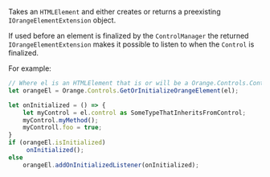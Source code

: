 
Takes an `HTMLElement` and either creates or returns a preexisting `IOrangeElementExtension` object. 

If used before an element is finalized by the `ControlManager` the returned `IOrangeElementExtension` makes it possible to listen to when the `Control` is finalized.

For example: 

```typescript
// Where el is an HTMLElement that is or will be a Orange.Controls.Control of some type 
let orangeEl = Orange.Controls.GetOrInitializeOrangeElement(el);

let onInitialized = () => { 
    let myControl = el.control as SomeTypeThatInheritsFromControl;
    myControl.myMethod();
    myControll.foo = true;
}
if (orangeEl.isInitialized)
     onInitialized();
else 
    orangeEl.addOnInitializedListener(onInitialized);
``` 